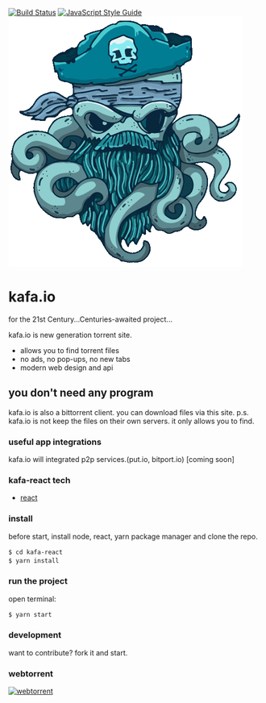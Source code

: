 [![Build Status](https://travis-ci.org/cemkiy/kafa-node.svg?branch=master)](https://travis-ci.org/cemkiy/kafa-node)
[![JavaScript Style Guide](https://img.shields.io/badge/code_style-standard-brightgreen.svg)](https://standardjs.com)
![logo](https://github.com/cemkiy/kafa-react/blob/master/src/assets/img/logo.gif)


# kafa.io
for the 21st Century...Centuries-awaited project...

kafa.io is new generation torrent site.

  - allows you to find torrent files
  - no ads, no pop-ups, no new tabs
  - modern web design and api

## you don't need any program

kafa.io is also a bittorrent client. you can download files via this site.
p.s. kafa.io is not keep the files on their own servers. it only allows you to find.  

### useful app integrations

kafa.io will integrated p2p services.(put.io, bitport.io) [coming soon]

### kafa-react tech

 - [react](https://reactjs.org/)

### install

before start, install node, react, yarn package manager and clone the repo.

```sh
$ cd kafa-react
$ yarn install
```

### run the project
open terminal:

```sh
$ yarn start
```

### development

want to contribute?
fork it and start.

### webtorrent
[![webtorrent](https://webtorrent.io/img/webtorrent-small.png)](https://webtorrent.io/)
